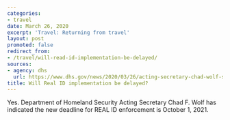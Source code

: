 ```yaml
---
categories:
- travel
date: March 26, 2020
excerpt: 'Travel: Returning from travel'
layout: post
promoted: false
redirect_from:
- /travel/will-read-id-implementation-be-delayed/
sources:
- agency: dhs
  url: https://www.dhs.gov/news/2020/03/26/acting-secretary-chad-wolf-statement-real-id-enforcement-deadline
title: Will Real ID implementation be delayed?
---
```


Yes. Department of Homeland Security Acting Secretary Chad F. Wolf has indicated the new deadline for REAL ID enforcement is October 1, 2021.